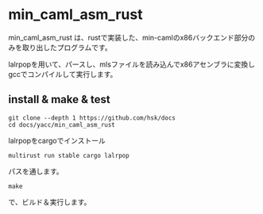 # min\_caml\_asm\_rust

min\_caml\_asm\_rust は、rustで実装した、min-camlのx86バックエンド部分のみを取り出したプログラムです。

lalrpopを用いて、パースし、mlsファイルを読み込んでx86アセンブラに変換しgccでコンパイルして実行します。

## install & make & test

	git clone --depth 1 https://github.com/hsk/docs
	cd docs/yacc/min_caml_asm_rust

lalrpopをcargoでインストール

    multirust run stable cargo lalrpop

パスを通します。

	make

で、ビルド＆実行します。

